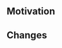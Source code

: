 <!-- Please refer to the contribution guidelines before raising a PR: https://github.com/localstack/localstack/blob/master/CONTRIBUTING.md -->

<!-- Why am I raising this PR? -->
## Motivation


<!-- What notable changes does this PR make? -->
## Changes


<!-- The following sections are optional, but can be useful! 

## Testing

Description of how to test the changes

## TODO

What's left to do:

- [ ] ...
- [ ] ...

-->

